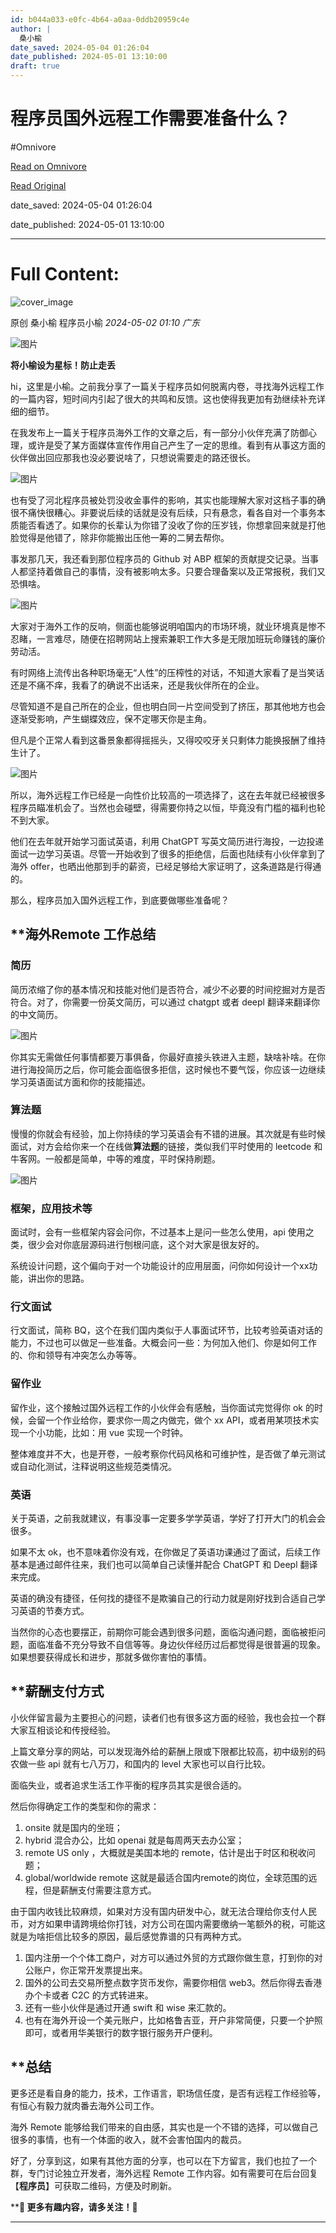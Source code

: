 ```yaml
---
id: b044a033-e0fc-4b64-a0aa-0ddb20959c4e
author: |
  桑小榆
date_saved: 2024-05-04 01:26:04
date_published: 2024-05-01 13:10:00
draft: true
---
```


# 程序员国外远程工作需要准备什么？
#Omnivore

[Read on Omnivore](https://omnivore.app/me/https-mp-weixin-qq-com-s-pn-rwhyv-mlcto-g-rex-zvq-8-a-a-18f4210f8b9)

[Read Original](https://mp.weixin.qq.com/s/pnRWHYVMlctoGRexZVQ8aA)

date_saved: 2024-05-04 01:26:04

date_published: 2024-05-01 13:10:00

--- 

# Full Content: 

![cover_image](https://proxy-prod.omnivore-image-cache.app/0x0,s5QPTK9uaaH6k6FZHz0-HzwAgFOAKLBeJ03TmHyJv11Q/https://mmbiz.qpic.cn/sz_mmbiz_jpg/nSSic13wUHIx1X1zdG7YS6nngpB5Be4XLm2HxrMibmAekVicogkWUubPbicWUNDnlBqB6pJXEpKvTV9cQv1luYD01w/0?wx_fmt=jpeg) 

原创 桑小榆  程序员小榆 _2024-05-02 01:10_ _广东_ 

![图片](https://proxy-prod.omnivore-image-cache.app/0x0,sdL-NX93-iYNzGnX19Ub8ySi7wyvtZRJVrTdymyAtUto/https://mmbiz.qpic.cn/sz_mmbiz_jpg/nSSic13wUHIyctgaLTmVGqdVdKiab4MyWehKv7VQA2Bt7Tm4QbL0FrJXFEbnSMbWK1rXUIsTAMTpqHPM5ctRVxgw/640?wx_fmt=jpeg)

**将小榆设为星标！防止走丢**

hi，这里是小榆。之前我分享了一篇关于程序员如何脱离内卷，寻找海外远程工作的一篇内容，短时间内引起了很大的共鸣和反馈。这也使得我更加有劲继续补充详细的细节。

在我发布上一篇关于程序员海外工作的文章之后，有一部分小伙伴充满了防御心理，或许是受了某方面媒体宣传作用自己产生了一定的思维。看到有从事这方面的伙伴做出回应那我也没必要说啥了，只想说需要走的路还很长。  

![图片](https://proxy-prod.omnivore-image-cache.app/0x0,sN7Ehh8_ac_a5N0qgH9RsFiWHljLF8COLl25n17iGAi0/https://mmbiz.qpic.cn/sz_mmbiz_png/nSSic13wUHIx1X1zdG7YS6nngpB5Be4XLSwezsUngNN9UrfDTNefuTSIaTrS5wDtUicvw4gXUULNOySrtCw3ibLibw/640?wx_fmt=png)

也有受了河北程序员被处罚没收金事件的影响，其实也能理解大家对这档子事的确很不痛快很糟心。非要说后续的话就是没有后续，只有悬念，看各自对一个事务本质能否看透了。如果你的长辈认为你错了没收了你的压岁钱，你想拿回来就是打他脸觉得是他错了，除非你能搬出压他一筹的二舅去帮你。

事发那几天，我还看到那位程序员的 Github 对 ABP 框架的贡献提交记录。当事人都坚持着做自己的事情，没有被影响太多。只要合理备案以及正常报税，我们又恐惧啥。

![图片](https://proxy-prod.omnivore-image-cache.app/0x0,sFUIuxHVaAGV4UfQbZZb6GG0WO-X78vRijDHHRp4zlRE/https://mmbiz.qpic.cn/sz_mmbiz_png/nSSic13wUHIx1X1zdG7YS6nngpB5Be4XLgiamrVnaL4wam3WL5ElR2Zxia9FKw6GCoELVbZOZ3uIHRrVz4y9xT6iag/640?wx_fmt=png)

大家对于海外工作的反响，侧面也能够说明咱国内的市场环境，就业环境真是惨不忍睹，一言难尽，随便在招聘网站上搜索兼职工作大多是无限加班玩命赚钱的廉价劳动活。

有时网络上流传出各种职场毫无“人性”的压榨性的对话，不知道大家看了是当笑话还是不痛不痒，我看了的确说不出话来，还是我伙伴所在的企业。

尽管知道不是自己所在的企业，但也明白同一片空间受到了挤压，那其他地方也会逐渐受影响，产生蝴蝶效应，保不定哪天你是主角。

但凡是个正常人看到这番景象都得摇摇头，又得咬咬牙关只剩体力能换报酬了维持生计了。

![图片](https://proxy-prod.omnivore-image-cache.app/0x0,sHP6hxlcVmMQ-qfOu6vb5ReNFmpimmStcSjjXd8Qi38Q/https://mmbiz.qpic.cn/sz_mmbiz_png/nSSic13wUHIx1X1zdG7YS6nngpB5Be4XLSYsX3Kcv8KkvOgwnoibs1yZ7pXrhqlRice9brapHOndxNYn6Uktt4D8Q/640?wx_fmt=png)

所以，海外远程工作已经是一向性价比较高的一项选择了，这在去年就已经被很多程序员瞄准机会了。当然也会碰壁，得需要你持之以恒，毕竟没有门槛的福利也轮不到大家。

他们在去年就开始学习面试英语，利用 ChatGPT 写英文简历进行海投，一边投递面试一边学习英语。尽管一开始收到了很多的拒绝信，后面也陆续有小伙伴拿到了海外 offer，也晒出他那到手的薪资，已经足够给大家证明了，这条道路是行得通的。  

那么，程序员加入国外远程工作，到底要做哪些准备呢？

## ****海外Remote 工作总结**

### 简历

简历浓缩了你的基本情况和技能对他们是否符合，减少不必要的时间挖掘对方是否符合。对了，你需要一份英文简历，可以通过 chatgpt 或者 deepl 翻译来翻译你的中文简历。

![图片](https://proxy-prod.omnivore-image-cache.app/0x0,saWz-T5B7Dgi-GVUb0Ea1kpEaEhDmj38FwIcCPEXI2Y0/https://mmbiz.qpic.cn/sz_mmbiz_png/nSSic13wUHIx1X1zdG7YS6nngpB5Be4XLy0micxicFJu9ofnkgyT4Xs1MP2yzIicARvh9mZDJZZWwxpiaYh1hNIsefQ/640?wx_fmt=png)

你其实无需做任何事情都要万事俱备，你最好直接头铁进入主题，缺啥补啥。在你进行海投简历之后，你可能会面临很多拒信，这时候也不要气馁，你应该一边继续学习英语面试方面和你的技能描述。

### 算法题

慢慢的你就会有经验，加上你持续的学习英语会有不错的进展。其次就是有些时候面试，对方会给你来一个在线做**算法题**的链接，类似我们平时使用的 leetcode 和 牛客网。一般都是简单，中等的难度，平时保持刷题。

![图片](https://proxy-prod.omnivore-image-cache.app/0x0,sd2CH0q01TlCk2KrpgrWHbn1p8G88ez8l1-Zc6RpKWm8/https://mmbiz.qpic.cn/sz_mmbiz_png/nSSic13wUHIx1X1zdG7YS6nngpB5Be4XLsQ4E2vDHjxhFyibFoYg36rG4efhqnu5fPUjy8EaSpib8aVicnicxCF5aBA/640?wx_fmt=png)

### **框架，应用技术等**

面试时，会有一些框架内容会问你，不过基本上是问一些怎么使用，api 使用之类，很少会对你底层源码进行刨根问底，这个对大家是很友好的。

系统设计问题，这个偏向于对一个功能设计的应用层面，问你如何设计一个xx功能，讲出你的思路。

### **行文面试**

行文面试，简称 BQ，这个在我们国内类似于人事面试环节，比较考验英语对话的能力，不过也可以做足一些准备。大概会问一些：为何加入他们、你是如何工作的、你和领导有冲突怎么办等等。

### **留作业**

留作业，这个接触过国外远程工作的小伙伴会有感触，当你面试完觉得你 ok 的时候，会留一个作业给你，要求你一周之内做完，做个 xx API，或者用某项技术实现一个小功能，比如：用 vue 实现一个时钟。

整体难度并不大，也是开卷，一般考察你代码风格和可维护性，是否做了单元测试或自动化测试，注释说明这些规范类情况。

### **英语**

关于英语，之前我就建议，有事没事一定要多学学英语，学好了打开大门的机会会很多。

如果不太 ok，也不意味着你没有戏，在你做足了英语功课通过了面试，后续工作基本是通过邮件往来，我们也可以简单自己读懂并配合 ChatGPT 和 Deepl 翻译来完成。

英语的确没有捷径，任何找的捷径不是欺骗自己的行动力就是刚好找到合适自己学习英语的节奏方式。

当然你的心态也要摆正，前期你可能会遇到很多问题，面临沟通问题，面临被拒问题，面临准备不充分导致不自信等等。身边伙伴经历过后都觉得是很普遍的现象。如果想要获得成长和进步，那就多做你害怕的事情。

## ****薪酬支付方式**

小伙伴留言最为主要担心的问题，读者们也有很多这方面的经验，我也会拉一个群大家互相谈论和传授经验。

上篇文章分享的网站，可以发现海外给的薪酬上限或下限都比较高，初中级别的码农做一些 api 就有七八万刀，和国内的 level 大家也可以自行比较。

面临失业，或者追求生活工作平衡的程序员其实是很合适的。  

然后你得确定工作的类型和你的需求：

1. onsite 就是国内的坐班；
2. hybrid 混合办公，比如 openai 就是每周两天去办公室；
3. remote US only ，大概就是美国本地的 remote，估计是出于时区和税收问题；
4. global/worldwide remote 这就是最适合国内remote的岗位，全球范围的远程，但是薪酬支付需要注意方式。

由于国内收钱比较麻烦，如果对方没有国内研发中心，就无法合理给你支付人民币，对方如果申请跨境给你打钱，对方公司在国内需要缴纳一笔额外的税，可能这就是为啥拒信比较多的原因，最后感觉靠谱的只有两种方式。

1. 国内注册一个个体工商户，对方可以通过外贸的方式跟你做生意，打到你的对公账户，你正常开发票提出来。
2. 国外的公司去交易所整点数字货币发你，需要你相信 web3。然后你得去香港办个卡或者 C2C 的方式转进来。
3. 还有一些小伙伴是通过开通 swift 和 wise 来汇款的。
4. 也有在海外开设一个美元账户，比如格鲁吉亚，开户非常简便，只要一个护照即可，或者用华美银行的数字银行服务开户便利。

## ****总结**

更多还是看自身的能力，技术，工作语言，职场信任度，是否有远程工作经验等，有恒心有毅力就肉番去海外公司工作。  

海外 Remote 能够给我们带来的自由感，其实也是一个不错的选择，可以做自己很多的事情，也有一个体面的收入，就不会害怕国内的裁员。

好了，分享到这，如果有其他方面的分享，也可以在下方留言，我们也拉了一个群，专门讨论独立开发者，海外远程 Remote 工作内容。如有需要可在后台回复【**程序员**】可获取二维码，方便及时刷新。

****👏 更多有趣内容，请多关注！👏**

---

